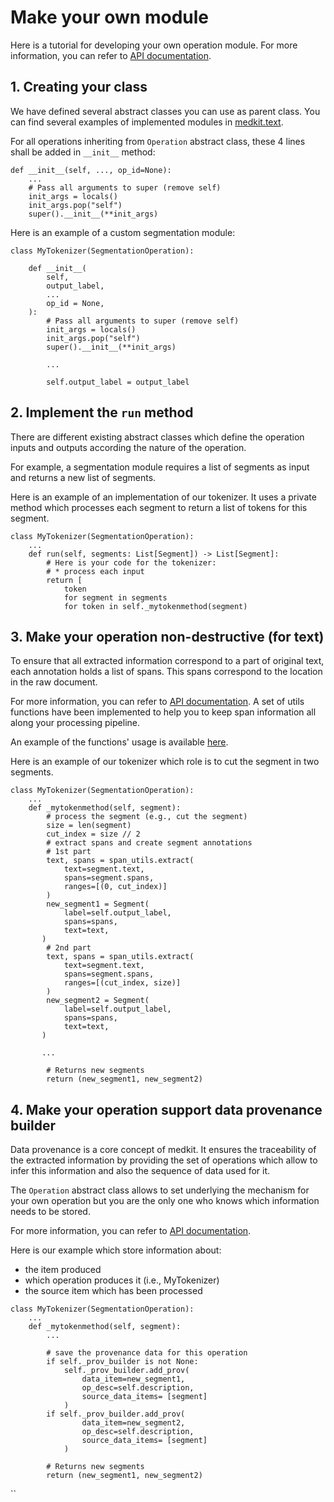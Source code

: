 # Make your own module

Here is a tutorial for developing your own operation module.
For more information, you can refer to [API documentation](api:core:operations).

## 1. Creating your class

We have defined several abstract classes you can use as parent class.
You can find several examples of implemented modules in [medkit.text](../api/text).

For all operations inheriting from `Operation` abstract class, these 4 lines
shall be added in `__init__` method:
```
def __init__(self, ..., op_id=None):
    ...
    # Pass all arguments to super (remove self)
    init_args = locals()
    init_args.pop("self")
    super().__init__(**init_args)
```

Here is an example of a custom segmentation module:
```
class MyTokenizer(SegmentationOperation):

    def __init__(
        self,
        output_label,
        ...
        op_id = None,
    ):
        # Pass all arguments to super (remove self)
        init_args = locals()
        init_args.pop("self")
        super().__init__(**init_args)

        ...

        self.output_label = output_label
```

## 2. Implement the `run` method

There are different existing abstract classes which define the operation inputs
and outputs according the nature of the operation.

For example, a segmentation module requires a list of segments as input and
returns a new list of segments.

Here is an example of an implementation of our tokenizer. It uses a private 
method which processes each segment to return a list of tokens for this 
segment.

```
class MyTokenizer(SegmentationOperation):
    ...
    def run(self, segments: List[Segment]) -> List[Segment]:
        # Here is your code for the tokenizer:
        # * process each input
        return [
            token
            for segment in segments
            for token in self._mytokenmethod(segment) 
```

## 3. Make your operation non-destructive (for text)

To ensure that all extracted information correspond to a part of original 
text, each annotation holds a list of spans. This spans correspond to the 
location in the raw document.

For more information, you can refer to [API documentation](api:core:span).
A set of utils functions have been implemented to help you to keep span 
information all along your processing pipeline.

An example of the functions' usage is available [here](../examples/spans).

Here is an example of our tokenizer which role is to cut the segment in two 
segments.

```
class MyTokenizer(SegmentationOperation):
    ...
    def _mytokenmethod(self, segment):
        # process the segment (e.g., cut the segment)
        size = len(segment)
        cut_index = size // 2
        # extract spans and create segment annotations
        # 1st part
        text, spans = span_utils.extract(
            text=segment.text,
            spans=segment.spans,
            ranges=[(0, cut_index)]
        )
        new_segment1 = Segment(
            label=self.output_label,
            spans=spans,
            text=text,
       ) 
        # 2nd part
        text, spans = span_utils.extract(
            text=segment.text,
            spans=segment.spans,
            ranges=[(cut_index, size)]
        )
        new_segment2 = Segment(
            label=self.output_label,
            spans=spans,
            text=text,
       ) 

       ...

        # Returns new segments
        return (new_segment1, new_segment2)
```

## 4. Make your operation support data provenance builder

Data provenance is a core concept of medkit.
It ensures the traceability of the extracted information by providing the 
set of operations which allow to infer this information and also the 
sequence of data used for it.

The `Operation` abstract class allows to set underlying the mechanism for 
your own operation but you are the only one who knows which information 
needs to be stored. 

For more information, you can refer to [API documentation](api:core:provenance).

Here is our example which store information about:
* the item produced
* which operation produces it (i.e., MyTokenizer)
* the source item which has been processed

```
class MyTokenizer(SegmentationOperation):
    ...
    def _mytokenmethod(self, segment):
        ...
        
        # save the provenance data for this operation
        if self._prov_builder is not None:
            self._prov_builder.add_prov(
                data_item=new_segment1,
                op_desc=self.description,
                source_data_items= [segment]
            )
        if self._prov_builder.add_prov(
                data_item=new_segment2,
                op_desc=self.description,
                source_data_items= [segment]
            )

        # Returns new segments
        return (new_segment1, new_segment2)
```
``